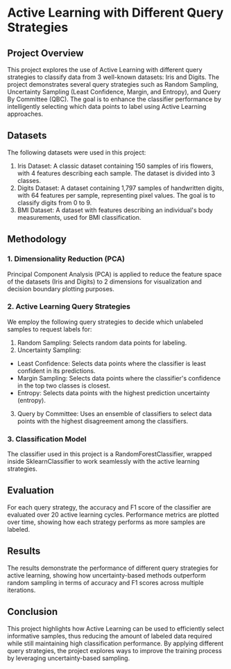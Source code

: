 # Active Learning with Different Query Strategies

## Project Overview
This project explores the use of Active Learning with different query strategies to classify data from 3 well-known datasets: Iris and Digits. The project demonstrates several query strategies such as Random Sampling, Uncertainty Sampling (Least Confidence, Margin, and Entropy), and Query By Committee (QBC).
The goal is to enhance the classifier performance by intelligently selecting which data points to label using Active Learning approaches.

## Datasets
The following datasets were used in this project:
1. Iris Dataset: A classic dataset containing 150 samples of iris flowers, with 4 features describing each sample. The dataset is divided into 3 classes.
2. Digits Dataset: A dataset containing 1,797 samples of handwritten digits, with 64 features per sample, representing pixel values. The goal is to classify digits from 0 to 9.
3. BMI Dataset: A dataset with features describing an individual's body measurements, used for BMI classification.
## Methodology
### 1. Dimensionality Reduction (PCA)
Principal Component Analysis (PCA) is applied to reduce the feature space of the datasets (Iris and Digits) to 2 dimensions for visualization and decision boundary plotting purposes.

### 2. Active Learning Query Strategies
We employ the following query strategies to decide which unlabeled samples to request labels for:
1. Random Sampling: Selects random data points for labeling.
2. Uncertainty Sampling:
  * Least Confidence: Selects data points where the classifier is least confident in its predictions.
  * Margin Sampling: Selects data points where the classifier's confidence in the top two classes is closest.
  * Entropy: Selects data points with the highest prediction uncertainty (entropy).
3. Query by Committee: Uses an ensemble of classifiers to select data points with the highest disagreement among the classifiers.

### 3. Classification Model
The classifier used in this project is a RandomForestClassifier, wrapped inside SklearnClassifier to work seamlessly with the active learning strategies.

## Evaluation
For each query strategy, the accuracy and F1 score of the classifier are evaluated over 20 active learning cycles. Performance metrics are plotted over time, showing how each strategy performs as more samples are labeled.

## Results
The results demonstrate the performance of different query strategies for active learning, showing how uncertainty-based methods outperform random sampling in terms of accuracy and F1 scores across multiple iterations.

## Conclusion
This project highlights how Active Learning can be used to efficiently select informative samples, thus reducing the amount of labeled data required while still maintaining high classification performance. By applying different query strategies, the project explores ways to improve the training process by leveraging uncertainty-based sampling.

